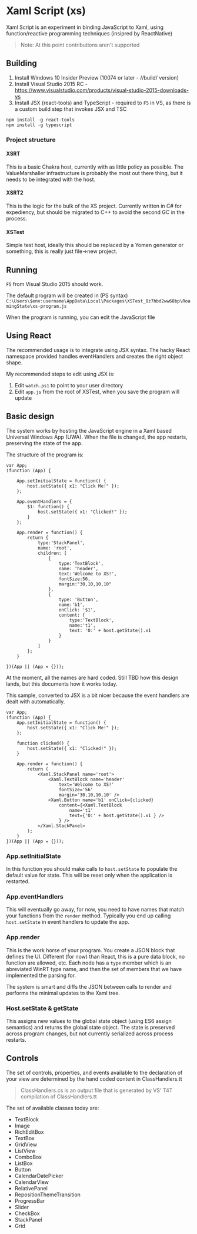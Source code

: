 # Xaml Script (xs)

Xaml Script is an experiment in binding JavaScript to Xaml, using function/reactive 
programming techniques (insipred by ReactNative)

> Note: At this point contributions aren't supported

## Building

1. Install Windows 10 Insider Preview (10074 or later - //build/ version)
2. Install Visual Studio 2015 RC - https://www.visualstudio.com/products/visual-studio-2015-downloads-vs
3. Install JSX (react-tools) and TypeScript - required to `F5` in VS, as there is a custom build step that invokes JSX and TSC
```
npm install -g react-tools
npm install -g typescript
```

### Project structure

#### XSRT
This is a basic Chakra host, currently with as little policy as possible. The ValueMarshaller infrastructure is probably
the most out there thing, but it needs to be integrated with the host.

#### XSRT2
This is the logic for the bulk of the XS project. Currently written in C# for expediency, but should be migrated to 
C++ to avoid the second GC in the process.

#### XSTest
Simple test host, ideally this should be replaced by a Yomen generator or something, this is really just file->new project.

## Running

`F5` from Visual Studio 2015 should work. 

The default program will be created in (PS syntax)
`C:\Users\$env:username\AppData\Local\Packages\XSTest_8z7hbd2ww68bp\RoamingState\xs-program.js`

When the program is running, you can edit the JavaScript file

## Using React

The recommended usage is to integrate using JSX syntax. The hacky React namespace provided handles
eventHandlers and creates the right object shape.

My recommended steps to edit using JSX is:

1. Edit `watch.ps1` to point to your user directory
4. Edit `app.js` from the root of XSTest, when you save the program will update

## Basic design

The system works by hosting the JavaScript engine in a Xaml based Universal Windows App 
(UWA). When the file is changed, the app restarts, preserving the state of the app.

The structure of the program is:

```
var App;
(function (App) {

    App.setInitialState = function() {
        host.setState({ x1: "Click Me!" });
    };
    
    App.eventHandlers = {
        $1: function() {
            host.setState({ x1: "Clicked!" });
        }
    };
    
    App.render = function() {
        return { 
            type:'StackPanel', 
            name: 'root',
            children: [
                {
                    type:'TextBlock', 
                    name: 'header',
                    text:'Welcome to XS!', 
                    fontSize:56, 
                    margin:"30,10,10,10" 
                },
                {
                    type: 'Button',
                    name:'b1',
                    onClick: '$1',
                    content: {
                        type:'TextBlock',
                        name:'t1',
                        text: 'O:' + host.getState().x1
                    }  
                }
            ]
        };
    }
    
})(App || (App = {}));
```

At the moment, all the names are hard coded. Still TBD how this design lands, 
but this documents how it works today.

This sample, converted to JSX is a bit nicer because the event handlers are
dealt with automatically.

```
var App;
(function (App) {
    App.setInitialState = function() {
        host.setState({ x1: "Click Me!" });
    };
    
    function clicked() {
        host.setState({ x1: "Clicked!" });
    }

    App.render = function() {
        return (
            <Xaml.StackPanel name='root'>
                <Xaml.TextBlock name='header' 
                    text='Welcome to XS!' 
                    fontSize='56'
                    margin='30,10,10,10' />
                <Xaml.Button name='b1' onClick={clicked}
                    content={<Xaml.TextBlock
                        name='t1'
                        text={'O:' + host.getState().x1 } /> 
                    } />
            </Xaml.StackPanel>
        );
    }
})(App || (App = {}));
```

### App.setInitialState
In this function you should make calls to `host.setState` to populate the default
value for state. This will be reset only when the application is restarted.

### App.eventHandlers
This will eventually go away, for now, you need to have names that match your functions
from the `render` method. Typically you end up calling `host.setState` in event
handlers to update the app.

### App.render
This is the work horse of your program. You create a JSON block that defines the UI.
Different (for now) than React, this is a pure data block, no function are allowed, etc.
Each node has a `type` member which is an abreviated WinRT type name, and then the
set of members that we have implemented the parsing for.

The system is smart and diffs the JSON between calls to render and performs the minimal 
updates to the Xaml tree.

### Host.setState & getState
This assigns new values to the global state object (using ES6 assign semantics) and
returns the global state object. The state is preserved across program changes, but
not currently serialized across process restarts.

## Controls
The set of controls, properties, and events available to the declaration of your
view are determined by the hand coded content in ClassHandlers.tt

> ClassHandlers.cs is an output file that is generated by VS' T4T compilation
> of ClassHandlers.tt

The set of available classes today are:
* TextBlock
* Image
* RichEditBox
* TextBox
* GridView
* ListView
* ComboBox
* ListBox
* Button
* CalendarDatePicker
* CalendarView
* RelativePanel
* RepositionThemeTransition
* ProgressBar
* Slider
* CheckBox
* StackPanel
* Grid

